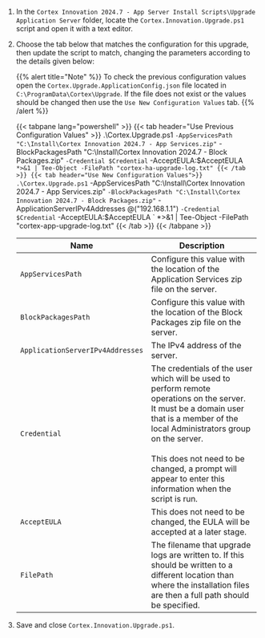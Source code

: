 1. In the `Cortex Innovation 2024.7 - App Server Install Scripts\Upgrade Application Server` folder, locate the `Cortex.Innovation.Upgrade.ps1` script and open it with a text editor.
1. Choose the tab below that matches the configuration for this upgrade, then update the script to match, changing the parameters according to the details given below:

    {{% alert title="Note" %}}
To check the previous configuration values open the `Cortex.Upgrade.ApplicationConfig.json` file located in `C:\ProgramData\Cortex\Upgrade`. If the file does not exist or the values should be changed then use the `Use New Configuration Values` tab.
    {{% /alert %}}

    {{< tabpane lang="powershell" >}}
        {{< tab header="Use Previous Configuration Values" >}}
.\Cortex.Upgrade.ps1 `
    -AppServicesPath "C:\Install\Cortex Innovation 2024.7 - App Services.zip" `
    -BlockPackagesPath "C:\Install\Cortex Innovation 2024.7 - Block Packages.zip" `
    -Credential $Credential `
    -AcceptEULA:$AcceptEULA `
    *>&1 | Tee-Object -FilePath "cortex-ha-upgrade-log.txt"
        {{< /tab >}}
        {{< tab header="Use New Configuration Values">}}
.\Cortex.Upgrade.ps1 `
    -AppServicesPath "C:\Install\Cortex Innovation 2024.7 - App Services.zip" `
    -BlockPackagesPath "C:\Install\Cortex Innovation 2024.7 - Block Packages.zip" `
    -ApplicationServerIPv4Addresses @("192.168.1.1") `
    -Credential $Credential `
    -AcceptEULA:$AcceptEULA `
    *>&1 | Tee-Object -FilePath "cortex-app-upgrade-log.txt"
        {{< /tab >}}
    {{< /tabpane >}}

    | Name                                         | Description |
    |----------------------------------------------|-------------|
    |`AppServicesPath`                             | Configure this value with the location of the Application Services zip file on the server. |
    |`BlockPackagesPath`                           | Configure this value with the location of the Block Packages zip file on the server. |
    |`ApplicationServerIPv4Addresses`              | The IPv4 address of the server.|
    |`Credential`                                  | The credentials of the user which will be used to perform remote operations on the server. It must be a domain user that is a member of the local Administrators group on the server.<br><br>This does not need to be changed, a prompt will appear to enter this information when the script is run. |
    |`AcceptEULA`                                  | This does not need to be changed, the EULA will be accepted at a later stage. |
    |`FilePath`                                    | The filename that upgrade logs are written to.  If this should be written to a different location than where the installation files are then a full path should be specified. |

1. Save and close `Cortex.Innovation.Upgrade.ps1`.
